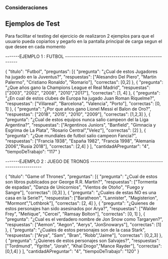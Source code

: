 ### Consideraciones
 
 
## Ejemplos de Test 
<p> Para facilitar el testing del ejercicio de realizaron 2 ejemplos para que el usuario pueda copiarlos y pegarlo en la pantalla principal de carga segun el que desee en cada momento</p>

-------EJEMPLO 1 : FUTBOL ------------------------------------------------------
<p>{
"titulo": "Futbol",
"preguntas": [{
"pregunta": "¿Cual de estos Jugadores ha jugado en la Juventus?",
"respuestas": ["Alesandro Del Piero", "Martin Palermo", "Cristiano Ronaldo", "Romario"],
"correctas": [0,2]
},
{
"pregunta": "¿Que años gano la Champions League el Real Madrid",
"respuestas": ["2003", "2002", "2008", "2010","2017"],
"correctas": [1, 4]
},
{
"pregunta": "¿En cual de estos clubes de Europa ha jugado Juan Roman Riquelme?",
"respuestas": ["Villareal", "Barcelona", "Valencia", "Porto"],
"correctas": [0, 1]
},
{
"pregunta": "¿Por que años gano Lionel Messi el Balon de Oro?",
"respuestas": ["2018", "2015", "2010", "2009"],
"correctas": [1,2,3]
},
{
"pregunta": "¿Cual de estos equipos nunca salio campeon del la Liga Argentina?",
"respuestas": ["Argentinos Juniors", "Banfield", "Gimnacia y Esgrima de La Plata", "Rosario Central","Velez"],
"correctas": [2]
},
{
"pregunta": "¿Que mundiales de futbol salio campeon Fancia?",
"respuestas": ["Francia 1938", "España 1982", "Francia 1998", "Alemania 2006","Rusia 2018"],
"correctas": [2,4]
}
],
"cantidadAPreguntar": "4",
"tiempoDeTrabajo": "117"
}</p>


-------EJEMPLO 2 : JUEGO DE TRONOS ------------------------------------------------------
<p>{
"titulo": "Game of Thrones",
"preguntas": [{
"pregunta": "¿Cual de estos son libros publicados por George R.R. Martin?",
"respuestas": ["Tormenta de espadas", "Danza de Unicornios", "Vientos de Otoño", "Fuego y Sangre"],
"correctas": [0,3]
},
{
"pregunta": "¿Cuales de estas NO es una casa en la Serie?",
"respuestas": ["Baratheon", "Lannister", "Magisterion", "Mormont","Lothbrok"],
"correctas": [2, 4]
},
{
"pregunta": "¿Quienes de estos personajes han sido asesinados por Arya?",
"respuestas": ["Walder Frey", "Meñique", "Cercei", "Ramsay Bolton"],
"correctas": [0, 1]
},
{
"pregunta": "¿Cual es el verdadero nombre de Jon Snow como Targaryen?",
"respuestas": ["Aemon", "Aegon", "Aerys", "JonSnowarys"],
"correctas": [1]
},
{
"pregunta": "¿Cuales de estos personajes son de la casa Stark",
"respuestas": ["Arya", "Sam", "Bran", "Robb","Jaime"],
"correctas": [0,2,3]
},
{
"pregunta": "¿Quienes de estos personajes son Salvajes?",
"respuestas": ["Tordmund", "Ygritte", "Jorah", "Khal Drogo","Mance Rayder"],
"correctas": [0,1,4]
}
],
"cantidadAPreguntar": "4",
"tiempoDeTrabajo": "120"
}
</p>
